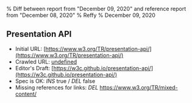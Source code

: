 % Diff between report from "December 09, 2020" and reference report from "December 08, 2020"
% Reffy
% December 09, 2020

## Presentation API

- Initial URL: [https://www.w3.org/TR/presentation-api/](https://www.w3.org/TR/presentation-api/)
- Crawled URL: [undefined](undefined)
- Editor's Draft: [https://w3c.github.io/presentation-api/](https://w3c.github.io/presentation-api/)
- Spec is OK: *INS* true / *DEL* false
- Missing references for links: *DEL* https://www.w3.org/TR/mixed-content/


